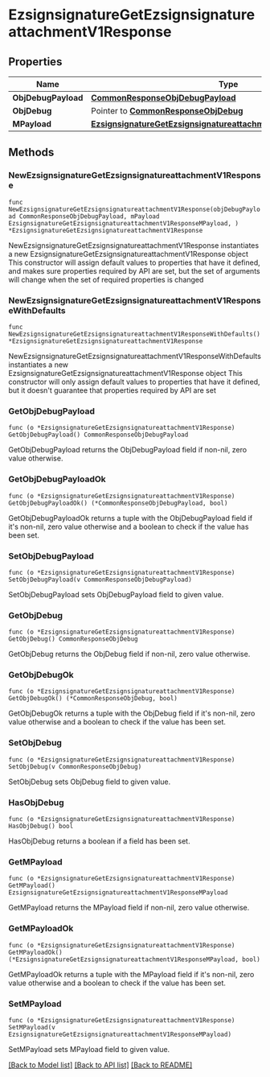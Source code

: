 # EzsignsignatureGetEzsignsignatureattachmentV1Response

## Properties

Name | Type | Description | Notes
------------ | ------------- | ------------- | -------------
**ObjDebugPayload** | [**CommonResponseObjDebugPayload**](CommonResponseObjDebugPayload.md) |  | 
**ObjDebug** | Pointer to [**CommonResponseObjDebug**](CommonResponseObjDebug.md) |  | [optional] 
**MPayload** | [**EzsignsignatureGetEzsignsignatureattachmentV1ResponseMPayload**](EzsignsignatureGetEzsignsignatureattachmentV1ResponseMPayload.md) |  | 

## Methods

### NewEzsignsignatureGetEzsignsignatureattachmentV1Response

`func NewEzsignsignatureGetEzsignsignatureattachmentV1Response(objDebugPayload CommonResponseObjDebugPayload, mPayload EzsignsignatureGetEzsignsignatureattachmentV1ResponseMPayload, ) *EzsignsignatureGetEzsignsignatureattachmentV1Response`

NewEzsignsignatureGetEzsignsignatureattachmentV1Response instantiates a new EzsignsignatureGetEzsignsignatureattachmentV1Response object
This constructor will assign default values to properties that have it defined,
and makes sure properties required by API are set, but the set of arguments
will change when the set of required properties is changed

### NewEzsignsignatureGetEzsignsignatureattachmentV1ResponseWithDefaults

`func NewEzsignsignatureGetEzsignsignatureattachmentV1ResponseWithDefaults() *EzsignsignatureGetEzsignsignatureattachmentV1Response`

NewEzsignsignatureGetEzsignsignatureattachmentV1ResponseWithDefaults instantiates a new EzsignsignatureGetEzsignsignatureattachmentV1Response object
This constructor will only assign default values to properties that have it defined,
but it doesn't guarantee that properties required by API are set

### GetObjDebugPayload

`func (o *EzsignsignatureGetEzsignsignatureattachmentV1Response) GetObjDebugPayload() CommonResponseObjDebugPayload`

GetObjDebugPayload returns the ObjDebugPayload field if non-nil, zero value otherwise.

### GetObjDebugPayloadOk

`func (o *EzsignsignatureGetEzsignsignatureattachmentV1Response) GetObjDebugPayloadOk() (*CommonResponseObjDebugPayload, bool)`

GetObjDebugPayloadOk returns a tuple with the ObjDebugPayload field if it's non-nil, zero value otherwise
and a boolean to check if the value has been set.

### SetObjDebugPayload

`func (o *EzsignsignatureGetEzsignsignatureattachmentV1Response) SetObjDebugPayload(v CommonResponseObjDebugPayload)`

SetObjDebugPayload sets ObjDebugPayload field to given value.


### GetObjDebug

`func (o *EzsignsignatureGetEzsignsignatureattachmentV1Response) GetObjDebug() CommonResponseObjDebug`

GetObjDebug returns the ObjDebug field if non-nil, zero value otherwise.

### GetObjDebugOk

`func (o *EzsignsignatureGetEzsignsignatureattachmentV1Response) GetObjDebugOk() (*CommonResponseObjDebug, bool)`

GetObjDebugOk returns a tuple with the ObjDebug field if it's non-nil, zero value otherwise
and a boolean to check if the value has been set.

### SetObjDebug

`func (o *EzsignsignatureGetEzsignsignatureattachmentV1Response) SetObjDebug(v CommonResponseObjDebug)`

SetObjDebug sets ObjDebug field to given value.

### HasObjDebug

`func (o *EzsignsignatureGetEzsignsignatureattachmentV1Response) HasObjDebug() bool`

HasObjDebug returns a boolean if a field has been set.

### GetMPayload

`func (o *EzsignsignatureGetEzsignsignatureattachmentV1Response) GetMPayload() EzsignsignatureGetEzsignsignatureattachmentV1ResponseMPayload`

GetMPayload returns the MPayload field if non-nil, zero value otherwise.

### GetMPayloadOk

`func (o *EzsignsignatureGetEzsignsignatureattachmentV1Response) GetMPayloadOk() (*EzsignsignatureGetEzsignsignatureattachmentV1ResponseMPayload, bool)`

GetMPayloadOk returns a tuple with the MPayload field if it's non-nil, zero value otherwise
and a boolean to check if the value has been set.

### SetMPayload

`func (o *EzsignsignatureGetEzsignsignatureattachmentV1Response) SetMPayload(v EzsignsignatureGetEzsignsignatureattachmentV1ResponseMPayload)`

SetMPayload sets MPayload field to given value.



[[Back to Model list]](../README.md#documentation-for-models) [[Back to API list]](../README.md#documentation-for-api-endpoints) [[Back to README]](../README.md)


